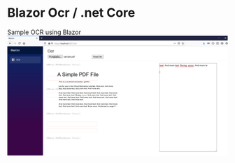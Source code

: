 # Blazor Ocr / .net Core

Sample OCR using Blazor
![alt text](https://github.com/siasty/BlazOcr/blob/master/sample.PNG)
